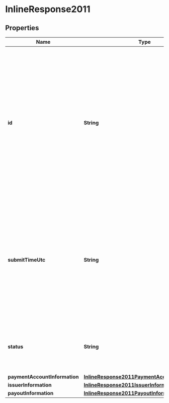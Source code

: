 
# InlineResponse2011

## Properties
Name | Type | Description | Notes
------------ | ------------- | ------------- | -------------
**id** | **String** | An unique identification number generated by Cybersource to identify the submitted request. Returned by all services. It is also appended to the endpoint of the resource. On incremental authorizations, this value with be the same as the identification number returned in the original authorization response.  |  [optional]
**submitTimeUtc** | **String** | Time of request in UTC. Format: &#x60;YYYY-MM-DDThh:mm:ssZ&#x60; **Example** &#x60;2016-08-11T22:47:57Z&#x60; equals August 11, 2016, at 22:47:57 (10:47:57 p.m.). The &#x60;T&#x60; separates the date and the time. The &#x60;Z&#x60; indicates UTC.  Returned by Cybersource for all services.  |  [optional]
**status** | **String** | The status of the submitted transaction.  Possible values:  - COMPLETED  - MULTIPLE  - NO MATCH  |  [optional]
**paymentAccountInformation** | [**InlineResponse2011PaymentAccountInformation**](InlineResponse2011PaymentAccountInformation.md) |  |  [optional]
**issuerInformation** | [**InlineResponse2011IssuerInformation**](InlineResponse2011IssuerInformation.md) |  |  [optional]
**payoutInformation** | [**InlineResponse2011PayoutInformation**](InlineResponse2011PayoutInformation.md) |  |  [optional]



